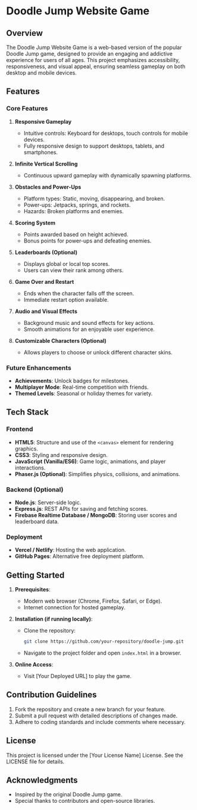 # Doodle Jump Website Game

## Overview
The Doodle Jump Website Game is a web-based version of the popular Doodle Jump game, designed to provide an engaging and addictive experience for users of all ages. This project emphasizes accessibility, responsiveness, and visual appeal, ensuring seamless gameplay on both desktop and mobile devices.

## Features
### Core Features
1. **Responsive Gameplay**
   - Intuitive controls: Keyboard for desktops, touch controls for mobile devices.
   - Fully responsive design to support desktops, tablets, and smartphones.

2. **Infinite Vertical Scrolling**
   - Continuous upward gameplay with dynamically spawning platforms.

3. **Obstacles and Power-Ups**
   - Platform types: Static, moving, disappearing, and broken.
   - Power-ups: Jetpacks, springs, and rockets.
   - Hazards: Broken platforms and enemies.

4. **Scoring System**
   - Points awarded based on height achieved.
   - Bonus points for power-ups and defeating enemies.

5. **Leaderboards (Optional)**
   - Displays global or local top scores.
   - Users can view their rank among others.

6. **Game Over and Restart**
   - Ends when the character falls off the screen.
   - Immediate restart option available.

7. **Audio and Visual Effects**
   - Background music and sound effects for key actions.
   - Smooth animations for an enjoyable user experience.

8. **Customizable Characters (Optional)**
   - Allows players to choose or unlock different character skins.

### Future Enhancements
- **Achievements**: Unlock badges for milestones.
- **Multiplayer Mode**: Real-time competition with friends.
- **Themed Levels**: Seasonal or holiday themes for variety.

## Tech Stack
### Frontend
- **HTML5**: Structure and use of the `<canvas>` element for rendering graphics.
- **CSS3**: Styling and responsive design.
- **JavaScript (Vanilla/ES6)**: Game logic, animations, and player interactions.
- **Phaser.js (Optional)**: Simplifies physics, collisions, and animations.

### Backend (Optional)
- **Node.js**: Server-side logic.
- **Express.js**: REST APIs for saving and fetching scores.
- **Firebase Realtime Database / MongoDB**: Storing user scores and leaderboard data.

### Deployment
- **Vercel / Netlify**: Hosting the web application.
- **GitHub Pages**: Alternative free deployment platform.

## Getting Started
1. **Prerequisites**:
   - Modern web browser (Chrome, Firefox, Safari, or Edge).
   - Internet connection for hosted gameplay.

2. **Installation (if running locally)**:
   - Clone the repository:
     ```bash
     git clone https://github.com/your-repository/doodle-jump.git
     ```
   - Navigate to the project folder and open `index.html` in a browser.

3. **Online Access**:
   - Visit [Your Deployed URL] to play the game.

## Contribution Guidelines
1. Fork the repository and create a new branch for your feature.
2. Submit a pull request with detailed descriptions of changes made.
3. Adhere to coding standards and include comments where necessary.

## License
This project is licensed under the [Your License Name] License. See the LICENSE file for details.

## Acknowledgments
- Inspired by the original Doodle Jump game.
- Special thanks to contributors and open-source libraries.

